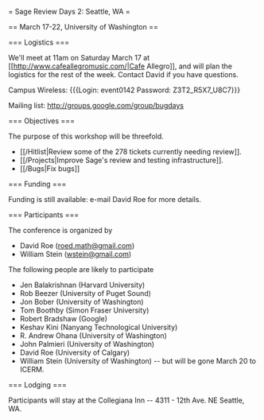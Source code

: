 = Sage Review Days 2: Seattle, WA =

== March 17-22, University of Washington ==

=== Logistics ===

We'll meet at 11am on Saturday March 17 at [[http://www.cafeallegromusic.com/|Cafe Allegro]], and will plan the logistics for the rest of the week.  Contact David if you have questions.

Campus Wireless: {{{Login: event0142      Password: Z3T2_R5X7_U8C7}}}

Mailing list: http://groups.google.com/group/bugdays

=== Objectives ===

The purpose of this workshop will be threefold.

 * [[/Hitlist|Review some of the 278 tickets currently needing review]].
 * [[/Projects|Improve Sage's review and testing infrastructure]].
 * [[/Bugs|Fix bugs]]

=== Funding ===

Funding is still available: e-mail David Roe for more details.

=== Participants ===

The conference is organized by

 * David Roe (roed.math@gmail.com)
 * William Stein (wstein@gmail.com)

The following people are likely to participate

 * Jen Balakrishnan (Harvard University)
 * Rob Beezer (University of Puget Sound)
 * Jon Bober (University of Washington)
 * Tom Boothby (Simon Fraser University)
 * Robert Bradshaw (Google)
 * Keshav Kini (Nanyang Technological University)
 * R. Andrew Ohana (University of Washington)
 * John Palmieri (University of Washington)
 * David Roe (University of Calgary)
 * William Stein (University of Washington) -- but will be gone March 20 to ICERM.

=== Lodging ===

Participants will stay at the Collegiana Inn -- 4311 - 12th Ave. NE Seattle, WA.
